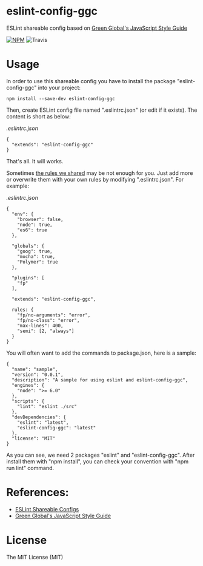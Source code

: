 # eslint-config-ggc
ESLint shareable config based on [Green Global's JavaScript Style Guide](https://github.com/greenglobal/node-style-guide)


[![NPM](https://badge.fury.io/js/eslint-config-ggc.svg)](https://badge.fury.io/js/eslint-config-ggc)
![Travis](https://travis-ci.org/greenglobal/eslint-config-ggc.svg?branch=master)


# Usage

In order to use this shareable config you have to install the package "eslint-config-ggc" into your project:

```
npm install --save-dev eslint-config-ggc
```

Then, create ESLint config file named ".eslintrc.json" (or edit if it exists). The content is short as below:

*.eslintrc.json*
```
{
  "extends": "eslint-config-ggc"
}
```

That's all. It will works.

Sometimes [the rules we shared](https://github.com/greenglobal/eslint-config-ggc/blob/master/.eslintrc.json) may be not enough for you. Just add more or overwrite them with your own rules by modifying ".eslintrc.json". For example:

*.eslintrc.json*
```
{
  "env": {
    "browser": false,
    "node": true,
    "es6": true
  },

  "globals": {
    "goog": true,
    "mocha": true,
    "Polymer": true
  },

  "plugins": [
    "fp"
  ],

  "extends": "eslint-config-ggc",

  rules: {
    "fp/no-arguments": "error",
    "fp/no-class": "error",
    "max-lines": 400,
    "semi": [2, "always"]
  }
}
```

You will often want to add the commands to package.json, here is a sample:

```
{
  "name": "sample",
  "version": "0.0.1",
  "description": "A sample for using eslint and eslint-config-ggc",
  "engines": {
    "node": ">= 6.0"
  },
  "scripts": {
    "lint": "eslint ./src"
  },
  "devDependencies": {
    "eslint": "latest",
    "eslint-config-ggc": "latest"
  },
  "license": "MIT"
}

```

As you can see, we need 2 packages "eslint" and "eslint-config-ggc". After install them with "npm install", you can check your convention with "npm run lint" command.

# References:

- [ESLint Shareable Configs](http://eslint.org/docs/developer-guide/shareable-configs)
- [Green Global's JavaScript Style Guide](https://github.com/greenglobal/node-style-guide)



# License

The MIT License (MIT)
